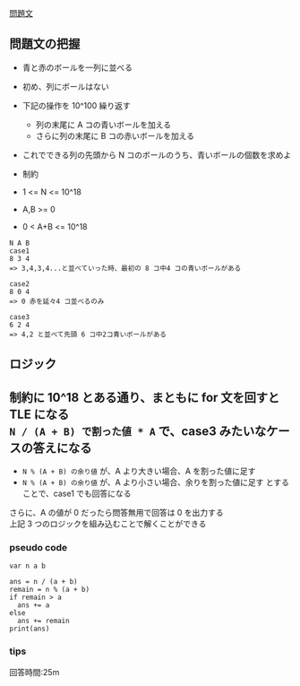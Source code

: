 [問題文](https://atcoder.jp/contests/abc158/tasks/abc158_b)

## 問題文の把握

- 青と赤のボールを一列に並べる
- 初め、列にボールはない
- 下記の操作を 10^100 繰り返す
  - 列の末尾に A コの青いボールを加える
  - さらに列の末尾に B コの赤いボールを加える
- これでできる列の先頭から N コのボールのうち、青いボールの個数を求めよ

- 制約
- 1 <= N <= 10^18
- A,B >= 0
- 0 < A+B <= 10^18

```
N A B
case1
8 3 4
=> 3,4,3,4...と並べていった時、最初の 8 コ中4 コの青いボールがある

case2
8 0 4
=> 0 赤を延々4 コ並べるのみ

case3
6 2 4
=> 4,2 と並べて先頭 6 コ中2コ青いボールがある
```

## ロジック

制約に 10^18 とある通り、まともに for 文を回すと TLE になる  
`N / (A + B) で割った値 * A` で、case3 みたいなケースの答えになる
- 
- `N % (A + B) の余り値` が、A より大きい場合、A を割った値に足す
- `N % (A + B) の余り値` が、A より小さい場合、余りを割った値に足す
とすることで、case1 でも回答になる

さらに、A の値が 0 だったら問答無用で回答は 0 を出力する  
上記 3 つのロジックを組み込むことで解くことができる

### pseudo code

```
var n a b

ans = n / (a + b)
remain = n % (a + b)
if remain > a 
  ans += a
else 
  ans += remain
print(ans)
```

### tips

回答時間:25m

